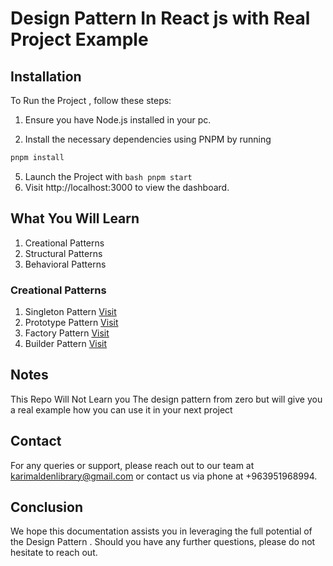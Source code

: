 # Design Pattern In React js with Real Project Example 




## Installation

To Run  the Project , follow these steps:

1. Ensure you have Node.js  installed in your pc.

2. Install the necessary dependencies using PNPM by running 
```bash
pnpm install
```

5. Launch the Project with 
```bash pnpm start ```
6. Visit http://localhost:3000 to view the dashboard.



## What You Will Learn 


1. Creational Patterns
2. Structural Patterns
3. Behavioral Patterns



### Creational Patterns

1. Singleton Pattern  [Visit](/src/Creational/Singleton/)
2. Prototype  Pattern  [Visit](/src/Creational/Prototype/)
3. Factory  Pattern  [Visit](/src/Creational/Factory%20Method//)
4. Builder  Pattern  [Visit](/src/Creational/Builder/)



## Notes 

This Repo Will Not Learn you The design pattern from zero 
but will give you a real example how you can use it in your next project 
## Contact

For any queries or support, please reach out to our team at karimaldenlibrary@gmail.com or contact us via phone at +963951968994.

## Conclusion

We hope this documentation assists you in leveraging the full potential of the Design Pattern . Should you have any further questions, please do not hesitate to reach out.
